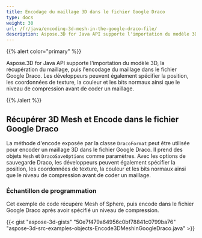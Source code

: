 ```yaml
---
title: Encodage du maillage 3D dans le fichier Google Draco
type: docs
weight: 30
url: /fr/java/encoding-3d-mesh-in-the-google-draco-file/
description: Aspose.3D for Java API supporte l'importation du modèle 3D, la récupération du maillage, puis l'encodage du maillage dans le fichier Google Draco.
---
```

{{% alert color="primary" %}} 

Aspose.3D for Java API supporte l'importation du modèle 3D, la récupération du maillage, puis l'encodage du maillage dans le fichier Google Draco. Les développeurs peuvent également spécifier la position, les coordonnées de texture, la couleur et les bits normaux ainsi que le niveau de compression avant de coder un maillage.

{{% /alert %}} 
##  **Récupérer 3D Mesh et Encode dans le fichier Google Draco**
La méthode d'encode exposée par la classe `DracoFormat` peut être utilisée pour encoder un maillage 3D dans le fichier Google Draco. Il prend des objets `Mesh` et `DracoSaveOptions` comme paramètres. Avec les options de sauvegarde Draco, les développeurs peuvent également spécifier la position, les coordonnées de texture, la couleur et les bits normaux ainsi que le niveau de compression avant de coder un maillage.
###  **Échantillon de programmation**
Cet exemple de code récupère Mesh of Sphere, puis encode dans le fichier Google Draco après avoir spécifié un niveau de compression.

{{< gist "aspose-3d-gists" "50e7f479a64956c0bf78841c0799ba76" "aspose-3d-src-examples-objects-Encode3DMeshinGoogleDraco.java" >}}
